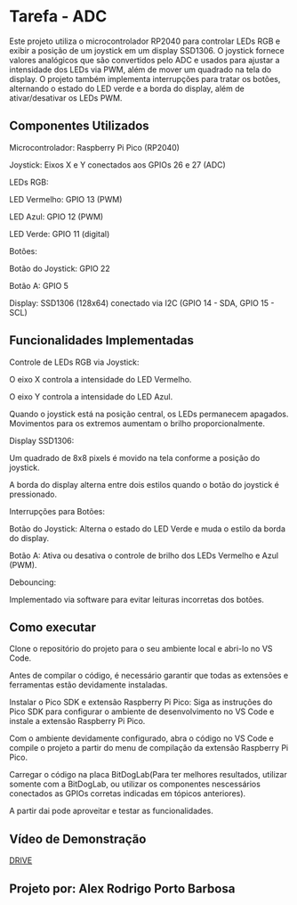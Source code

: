 #  Tarefa - ADC 

Este projeto utiliza o microcontrolador RP2040 para controlar LEDs RGB e exibir a posição de um joystick em um display SSD1306. O joystick fornece valores analógicos que são convertidos pelo ADC e usados para ajustar a intensidade dos LEDs via PWM, além de mover um quadrado na tela do display. O projeto também implementa interrupções para tratar os botões, alternando o estado do LED verde e a borda do display, além de ativar/desativar os LEDs PWM.

## Componentes Utilizados
Microcontrolador: Raspberry Pi Pico (RP2040)

Joystick: Eixos X e Y conectados aos GPIOs 26 e 27 (ADC)

LEDs RGB:

LED Vermelho: GPIO 13 (PWM)

LED Azul: GPIO 12 (PWM)

LED Verde: GPIO 11 (digital)

Botões:

Botão do Joystick: GPIO 22

Botão A: GPIO 5

Display: SSD1306 (128x64) conectado via I2C (GPIO 14 - SDA, GPIO 15 - SCL)

## Funcionalidades Implementadas
Controle de LEDs RGB via Joystick:

O eixo X controla a intensidade do LED Vermelho.

O eixo Y controla a intensidade do LED Azul.

Quando o joystick está na posição central, os LEDs permanecem apagados. Movimentos para os extremos aumentam o brilho proporcionalmente.

Display SSD1306:

Um quadrado de 8x8 pixels é movido na tela conforme a posição do joystick.

A borda do display alterna entre dois estilos quando o botão do joystick é pressionado.

Interrupções para Botões:

Botão do Joystick: Alterna o estado do LED Verde e muda o estilo da borda do display.

Botão A: Ativa ou desativa o controle de brilho dos LEDs Vermelho e Azul (PWM).

Debouncing:

Implementado via software para evitar leituras incorretas dos botões.

## Como executar 

Clone o repositório do projeto para o seu ambiente local e abri-lo no VS Code.

Antes de compilar o código, é necessário garantir que todas as extensões e ferramentas estão devidamente instaladas.

Instalar o Pico SDK e extensão Raspberry Pi Pico: Siga as instruções do Pico SDK para configurar o ambiente de desenvolvimento no VS Code e instale a extensão Raspberry Pi Pico.

Com o ambiente devidamente configurado, abra o código no VS Code e compile o projeto a partir do menu de compilação da extensão Raspberry Pi Pico.

Carregar o código na placa BitDogLab(Para ter melhores resultados, utilizar somente com a BitDogLab, ou utilizar os componentes nescessários conectados as GPIOs corretas indicadas em tópicos anteriores).

A partir dai pode aproveitar e testar as funcionalidades.

## Vídeo de Demonstração

[DRIVE](https://drive.google.com/drive/folders/1pYbtjSt5DTyY-uvxDiIyF3RlkeF0-SQx?usp=sharing)

## Projeto por: Alex Rodrigo Porto Barbosa
